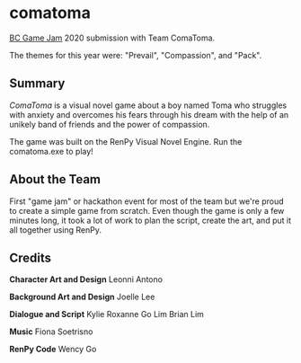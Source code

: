 # comatoma
[BC Game Jam](https://bcgamejam.com/) 2020 submission with Team ComaToma.

The themes for this year were: "Prevail", "Compassion", and "Pack".

## Summary
*ComaToma* is a visual novel game about a boy named Toma who struggles with anxiety and overcomes his fears through his dream with the help of an unikely band of friends and the power of compassion.

The game was built on the RenPy Visual Novel Engine. Run the comatoma.exe to play!

## About the Team
First "game jam" or hackathon event for most of the team but we're proud to create a simple game from scratch.
Even though the game is only a few minutes long, it took a lot of work to plan the script, create the art, and put it all together using RenPy.

## Credits
**Character Art and Design**
Leonni Antono

**Background Art and Design**
Joelle Lee

**Dialogue and Script**
Kylie Roxanne Go Lim
Brian Lim

**Music**
Fiona Soetrisno

**RenPy Code**
Wency Go
